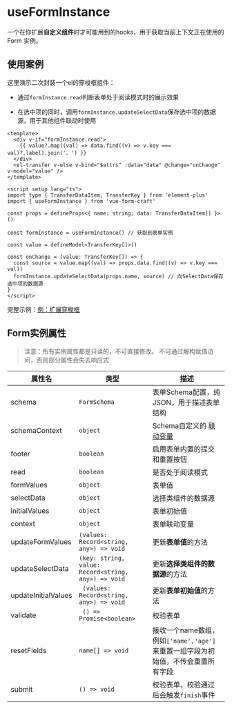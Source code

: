 # useFormInstance

一个在你扩展**自定义组件**时才可能用到的hooks，用于获取当前上下文正在使用的 Form 实例。

## 使用案例

这里演示二次封装一个el的穿梭框组件：

+ 通过`formInstance.read`判断表单处于阅读模式时的展示效果

+ 在选中项的同时，调用`formInstance.updateSelectData`保存选中项的数据源，用于其他组件联动时使用

```vue
<template>
  <div v-if="formInstance.read">
    {{ value?.map((val) => data.find((v) => v.key === val)?.label).join('、') }}
  </div>
  <el-transfer v-else v-bind="$attrs" :data="data" @change="onChange" v-model="value" />
</template>

<script setup lang="ts">
import type { TransferDataItem, TransferKey } from 'element-plus'
import { useFormInstance } from 'vue-form-craft'

const props = defineProps<{ name: string; data: TransferDataItem[] }>()

const formInstance = useFormInstance() // 获取到表单实例

const value = defineModel<TransferKey[]>()

const onChange = (value: TransferKey[]) => {
  const source = value.map((val) => props.data.find((v) => v.key === val))
  formInstance.updateSelectData(props.name, source) // 向SelectData保存选中项的数据源
}
</script>

```

完整示例：[例：扩展穿梭框](/zh/extendTransfer)

## Form实例属性

>注意：所有实例属性都是只读的，不可直接修改。 不可通过解构赋值访问，否则部分属性会失去响应式

| 属性名              | 类型                                                | 描述                                                                              |
| ------------------- | --------------------------------------------------- | --------------------------------------------------------------------------------- |
| schema              | `FormSchema`                                        | 表单Schema配置，纯JSON，用于描述表单结构                                          |
| schemaContext       | `object`                                            | Schema自定义的 [联动变量](/zh/linkage)                                            |
| footer              | `boolean`                                           | 启用表单内置的提交和重置按钮                                                      |
| read                | `boolean`                                           | 是否处于阅读模式                                                                  |
| formValues          | `object`                                            | 表单值                                                                            |
| selectData          | `object`                                            | 选择类组件的数据源                                                                |
| initialValues       | `object`                                            | 表单初始值                                                                        |
| context             | `object`                                            | 表单联动变量                                                                      |
| updateFormValues    | `(values: Record<string, any>) => void`             | 更新**表单值**的方法                                                              |
| updateSelectData    | `(key: string, value: Record<string, any>) => void` | 更新**选择类组件的数据源**的方法                                                  |
| updateInitialValues | ` (values: Record<string, any>) => void`            | 更新**表单初始值**的方法                                                          |
| validate            | ` () => Promise<boolean>`                           | 校验表单                                                                          |
| resetFields         | `name[] => void`                                    | 接收一个name数组，例如`['name','age']` 来重置一组字段为初始值，不传会重置所有字段 |
| submit              | `() => void`                                        | 校验表单，校验通过后会触发`finish`事件                                          |


